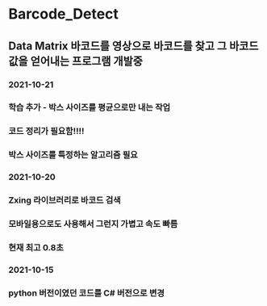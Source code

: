 # Barcode_Detect

## Data Matrix 바코드를 영상으로 바코드를 찾고 그 바코드 값을 얻어내는 프로그램 개발중

### 2021-10-21
### 학습 추가 - 박스 사이즈를 평균으로만 내는 작업
### 코드 정리가 필요함!!!!
### 박스 사이즈를 특정하는 알고리즘 필요

### 2021-10-20
### Zxing 라이브러리로 바코드 검색
### 모바일용으로도 사용해서 그런지 가볍고 속도 빠름
### 현재 최고 0.8초

### 2021-10-15
### python 버전이였던 코드를 C# 버전으로 변경

